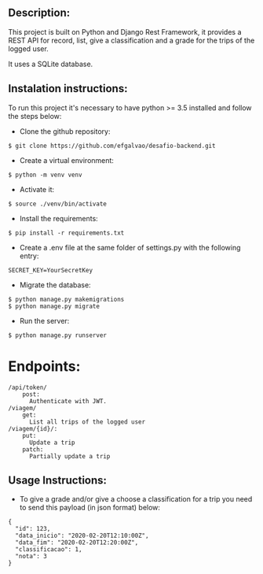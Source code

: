 ## Description:

This project is built on Python and Django Rest Framework, it provides a REST API for record, list, give a classification and a grade for the trips of the logged user.

It uses a SQLite database.


## Instalation instructions:

To run this project it's necessary to have python >= 3.5 installed and follow the steps below:

* Clone the github repository:
```
$ git clone https://github.com/efgalvao/desafio-backend.git
``` 

* Create a virtual environment:
```
$ python -m venv venv
```
* Activate it:
```
$ source ./venv/bin/activate
```
* Install the requirements:
```
$ pip install -r requirements.txt
```
* Create a .env file at the same folder of settings.py with the following entry:
```
SECRET_KEY=YourSecretKey
```
* Migrate the database:
```
$ python manage.py makemigrations
$ python manage.py migrate
```
* Run the server:
```
$ python manage.py runserver
```
# Endpoints:
```
/api/token/
    post:
      Authenticate with JWT.
/viagem/
    get:
      List all trips of the logged user
/viagem/{id}/:
    put:
      Update a trip
    patch:
      Partially update a trip
```
## Usage Instructions:
* To give a grade and/or give a choose a classification for a trip you need to send this payload (in json format) below:
```
{
  "id": 123,
  "data_inicio": "2020-02-20T12:10:00Z",
  "data_fim": "2020-02-20T12:20:00Z",
  "classificacao": 1,
  "nota": 3
}
```
